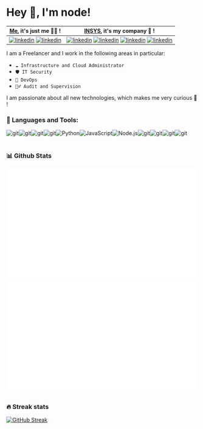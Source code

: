 # Hey 👋, I'm node!

| <b><a href='https://github.com/frnode'>Me</a></b>, it's just me 👨‍💻 ! | <b><a href='https://insys.fr'>INSYS</a></b>, it's my company 🏢 ! |
| ----------- | ----------- |
| <a href='https://www.linkedin.com/in/gpcorentin/'><img alt="linkedin" src="https://img.shields.io/badge/linkedin-%230077B5.svg?style=for-the-badge&logo=linkedin&logoColor=white"/></a> <a href='https://github.com/frnode'><img alt="linkedin" src="https://img.shields.io/badge/github-%23121011.svg?style=for-the-badge&logo=github&logoColor=white"/></a> | <a href='https://insys.fr'><img alt="linkedin" src="https://img.shields.io/badge/ghost-000?style=for-the-badge&logo=ghost&logoColor=%23F7DF1E"/></a> <a href='https://www.linkedin.com/company/insys-fr'><img alt="linkedin" src="https://img.shields.io/badge/linkedin-%230077B5.svg?style=for-the-badge&logo=linkedin&logoColor=white"/></a> <a href='https://github.com/in-sys'><img alt="linkedin" src="https://img.shields.io/badge/github-%23121011.svg?style=for-the-badge&logo=github&logoColor=white"/></a> <a href='https://twitter.com/insys_fr'><img alt="linkedin" src="https://img.shields.io/badge/insys_fr-%231DA1F2.svg?style=for-the-badge&logo=Twitter&logoColor=white"/></a> |

I am a Freelancer and I work in the following areas in particular: <br >
- `☁️ Infrastructure and Cloud Administrator`
- `🛡️ IT Security`
- `🤖 DevOps`
- `🕵️‍♂️ Audit and Supervision`

I am passionate about all new technologies, which makes me very curious 👀 !

### 🔨 Languages and Tools:
<a href="https://aws.com/" target="_blank"> <img src="https://raw.githubusercontent.com/frnode/README_icons/main/language_and_tools/square/aws/aws.svg" align="left" alt="git" height='42px'/> </a>
<a href="https://azure.com/" target="_blank"> <img src="https://raw.githubusercontent.com/frnode/README_icons/main/language_and_tools/square/azure/azure.svg" align="left" alt="git" height='42px'/> </a>
<img src="https://raw.githubusercontent.com/frnode/README_icons/main/language_and_tools/square/docker/docker.svg" align="left" alt="git" height='42px'/>
<img src="https://raw.githubusercontent.com/frnode/README_icons/main/language_and_tools/square/bash/bash.svg" align="left" alt="git" height='42px'/>
<a href="https://www.python.org" target="_blank"><img align="left" alt="Python" height ="42px" src="https://raw.githubusercontent.com/frnode/README_icons/main/language_and_tools/square/python/python.svg"></a>
<a href="https://developer.mozilla.org/en-US/docs/Web/JavaScript" target="_blank"> <img align="left" alt="JavaScript" height ="42px"  src="https://raw.githubusercontent.com/frnode/README_icons/main/language_and_tools/square/javascript/javascript.svg"> </a>
<a href="https://nodejs.org" target="_blank"><img align="left" alt="Node.js" height ="42px" src="https://raw.githubusercontent.com/frnode/README_icons/main/language_and_tools/square/node/node.svg"></a>
<a href="https://git-scm.com/" target="_blank"> <img src="https://raw.githubusercontent.com/frnode/README_icons/main/language_and_tools/square/git-scm/git-scm.svg" align="left" alt="git" height='42px'/> </a>
<img src="https://raw.githubusercontent.com/frnode/README_icons/main/language_and_tools/square/css/css.svg" align="left" alt="git" height='42px'/>
<img src="https://raw.githubusercontent.com/frnode/README_icons/main/language_and_tools/square/html/html.svg" align="left" alt="git" height='42px'/>
<img src="https://raw.githubusercontent.com/frnode/README_icons/main/language_and_tools/square/sass/sass.svg" align="left" alt="git" height='42px'/>
<br >
<br >

### 📊 Github Stats
![Stats Overview](https://raw.githubusercontent.com/frnode/github-stats-transparent/output/generated/overview.svg)
![Most Used Languages](https://raw.githubusercontent.com/frnode/github-stats-transparent/output/generated/languages.svg)

### 🔥 Streak stats
[![GitHub Streak](https://github-readme-streak-stats.herokuapp.com?user=frnode&theme=elegant&hide_border=true&date_format=j%20M%5B%20Y%5D&background=00000000)](https://git.io/streak-stats)
